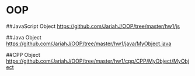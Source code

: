 # OOP
 ##JavaScript Object
 https://github.com/JariahJ/OOP/tree/master/hw1/js
 
 ##Java Object
 https://github.com/JariahJ/OOP/tree/master/hw1/java/MyObject.java
 
 ##CPP Object
 https://github.com/JariahJ/OOP/tree/master/hw1/cpp/CPP/MyObject/MyObject
